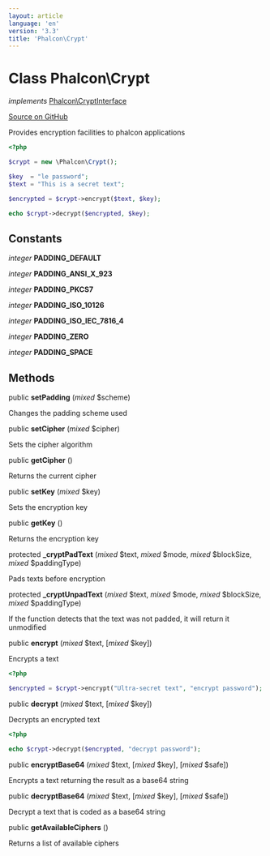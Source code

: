 ```yaml
---
layout: article
language: 'en'
version: '3.3'
title: 'Phalcon\Crypt'
---
```

# Class **Phalcon\Crypt**

*implements* [Phalcon\CryptInterface](/3.3/en/api/Phalcon_CryptInterface)

<a href="https://github.com/phalcon/cphalcon/tree/v3.3.0/phalcon/crypt.zep" class="btn btn-default btn-sm">Source on GitHub</a>

Provides encryption facilities to phalcon applications

```php
<?php

$crypt = new \Phalcon\Crypt();

$key  = "le password";
$text = "This is a secret text";

$encrypted = $crypt->encrypt($text, $key);

echo $crypt->decrypt($encrypted, $key);

```


## Constants
*integer* **PADDING_DEFAULT**

*integer* **PADDING_ANSI_X_923**

*integer* **PADDING_PKCS7**

*integer* **PADDING_ISO_10126**

*integer* **PADDING_ISO_IEC_7816_4**

*integer* **PADDING_ZERO**

*integer* **PADDING_SPACE**

## Methods
public  **setPadding** (*mixed* $scheme)

Changes the padding scheme used



public  **setCipher** (*mixed* $cipher)

Sets the cipher algorithm



public  **getCipher** ()

Returns the current cipher



public  **setKey** (*mixed* $key)

Sets the encryption key



public  **getKey** ()

Returns the encryption key



protected  **_cryptPadText** (*mixed* $text, *mixed* $mode, *mixed* $blockSize, *mixed* $paddingType)

Pads texts before encryption



protected  **_cryptUnpadText** (*mixed* $text, *mixed* $mode, *mixed* $blockSize, *mixed* $paddingType)

If the function detects that the text was not padded, it will return it unmodified



public  **encrypt** (*mixed* $text, [*mixed* $key])

Encrypts a text

```php
<?php

$encrypted = $crypt->encrypt("Ultra-secret text", "encrypt password");

```



public  **decrypt** (*mixed* $text, [*mixed* $key])

Decrypts an encrypted text

```php
<?php

echo $crypt->decrypt($encrypted, "decrypt password");

```



public  **encryptBase64** (*mixed* $text, [*mixed* $key], [*mixed* $safe])

Encrypts a text returning the result as a base64 string



public  **decryptBase64** (*mixed* $text, [*mixed* $key], [*mixed* $safe])

Decrypt a text that is coded as a base64 string



public  **getAvailableCiphers** ()

Returns a list of available ciphers



